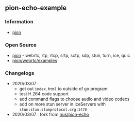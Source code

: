## pion-echo-example


### Information
- [pion](https://pion.ly)


### Open Source
- [pion](https://github.com/pion) - webrtc, rtp, rtcp, srtp, sctp, sdp, stun, turn, ice, quic
- [pion/webrtc/examples](https://github.com/pion/webrtc/tree/master/examples)



### Changelogs
- 2020/03/07 :
    - get out `index.html` to outside of go program
    - test H.264 code support
    - add command flags to choose audio and video codecs
    - add on more stun server in iceServers with `stun:stun.stunprotocol.org:3478`
- 2020/03/07 : fork from [nus/pion-echo](https://github.com/nus/pion-echo)
